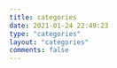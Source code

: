 ```yaml
---
title: categories
date: 2021-01-24 22:49:23
type: "categories"
layout: "categories"
comments: false
---
```

